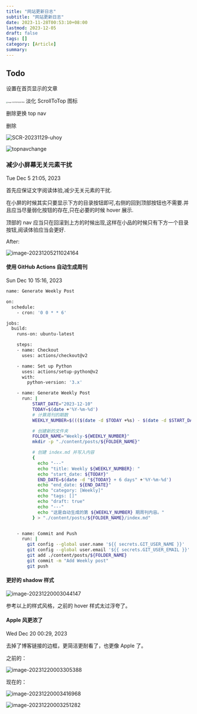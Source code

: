 ```yaml
---
title: "网站更新日志"
subtitle: "网站更新日志"
date: 2023-11-28T00:53:10+08:00
lastmod: 2023-12-05
draft: false
tags: []
category: [Article]
summary:
---
```


## Todo

设置在首页显示的文章

<img src="https://raw.githubusercontent.com/huyixi/Pics/main/uPic/image-20231129142457869.png" alt="image-20231129142457869" style="zoom:25%;" /> 淡化 ScrollToTop 图标

删除更换 top nav

删除

![SCR-20231129-uhoy](https://raw.githubusercontent.com/huyixi/Pics/main/uPic/SCR-20231129-uhoy.png)

![topnavchange](https://raw.githubusercontent.com/huyixi/Pics/main/uPic/sitetopnav.gif)

### 减少小屏幕无关元素干扰

Tue Dec 5 21:05, 2023

首先应保证文字阅读体验,减少无关元素的干扰.

在小屏的时候其实只要显示下方的目录按钮即可,右侧的回到顶部按钮也不需要.并且应当尽量弱化按钮的存在,只在必要的时候 hover 展示.

顶部的 nav 应当只在回滚到上方的时候出现,这样在小品的时候只有下方一个目录按钮,阅读体验应当会更好.

After:

![image-20231205211024164](https://raw.githubusercontent.com/huyixi/Pics/main/uPic/image-20231205211024164.png)


#### 使用 GitHub Actions 自动生成周刊

Sun Dec 10 15:16, 2023

```bash
name: Generate Weekly Post

on:
  schedule:
    - cron: '0 0 * * 6'

jobs:
  build:
    runs-on: ubuntu-latest

    steps:
    - name: Checkout
      uses: actions/checkout@v2

    - name: Set up Python
      uses: actions/setup-python@v2
      with:
        python-version: '3.x'

    - name: Generate Weekly Post
      run: |
          START_DATE="2023-12-10"
          TODAY=$(date +'%Y-%m-%d')
          # 计算周刊的期数
          WEEKLY_NUMBER=$((($(date -d $TODAY +%s) - $(date -d $START_DATE +%s)) / 604800 + 1 +32))

          # 创建新的文件夹
          FOLDER_NAME="Weekly-${WEEKLY_NUMBER}"
          mkdir -p "./content/posts/${FOLDER_NAME}"

          # 创建 index.md 并写入内容
          {
            echo "---"
            echo "title: Weekly ${WEEKLY_NUMBER}: "
            echo "start_date: ${TODAY}"
            END_DATE=$(date -d "${TODAY} + 6 days" +'%Y-%m-%d')
            echo "end_date: ${END_DATE}"
            echo "category: [Weekly]"
            echo "tags: []"
            echo "draft: true"
            echo "---"
            echo "这是自动生成的第 ${WEEKLY_NUMBER} 期周刊内容。"
          } > "./content/posts/${FOLDER_NAME}/index.md"


    - name: Commit and Push
      run: |
        git config --global user.name '${{ secrets.GIT_USER_NAME }}'
        git config --global user.email '${{ secrets.GIT_USER_EMAIL }}'
        git add ./content/posts/${FOLDER_NAME}
        git commit -m "Add Weekly post"
        git push
```

#### 更好的 shadow 样式

![image-20231220003044147](https://raw.githubusercontent.com/huyixi/Pics/main/uPic/image-20231220003044147.png)

参考以上的样式风格，之前的 hover 样式太过浮夸了。 

#### Apple 风更浓了

Wed Dec 20 00:29, 2023

去掉了博客链接的边框，更简洁更耐看了，也更像 Apple 了。

之前的：

![image-20231220003305388](https://raw.githubusercontent.com/huyixi/Pics/main/uPic/image-20231220003305388.png)

现在的：

![image-20231220003416968](/Users/huyixi/Library/Application%20Support/typora-user-images/image-20231220003416968.png)

![image-20231220003251282](https://raw.githubusercontent.com/huyixi/Pics/main/uPic/image-20231220003251282.png)
